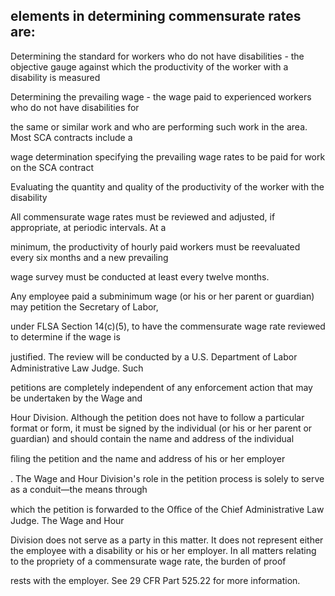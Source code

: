 ## elements in determining commensurate rates are:

Determining the standard for workers who do not have disabilities - the objective gauge against which the productivity of the worker with a disability is measured

Determining the prevailing wage - the wage paid to experienced workers who do not have disabilities for

the same or similar work and who are performing such work in the area. Most SCA contracts include a

wage determination specifying the prevailing wage rates to be paid for work on the SCA contract

Evaluating the quantity and quality of the productivity of the worker with the disability

All commensurate wage rates must be reviewed and adjusted, if appropriate, at periodic intervals. At a

minimum, the productivity of hourly paid workers must be reevaluated every six months and a new prevailing

wage survey must be conducted at least every twelve months.

Any employee paid a subminimum wage (or his or her parent or guardian) may petition the Secretary of Labor,

under FLSA Section 14(c)(5), to have the commensurate wage rate reviewed to determine if the wage is

justiﬁed. The review will be conducted by a U.S. Department of Labor Administrative Law Judge. Such

petitions are completely independent of any enforcement action that may be undertaken by the Wage and

Hour Division. Although the petition does not have to follow a particular format or form, it must be signed by the individual (or his or her parent or guardian) and should contain the name and address of the individual

ﬁling the petition and the name and address of his or her employer

. The Wage and Hour Division's role in the petition process is solely to serve as a conduit—the means through

which the petition is forwarded to the Oﬃce of the Chief Administrative Law Judge. The Wage and Hour

Division does not serve as a party in this matter. It does not represent either the employee with a disability or his or her employer. In all matters relating to the propriety of a commensurate wage rate, the burden of proof

rests with the employer. See 29 CFR Part 525.22 for more information.